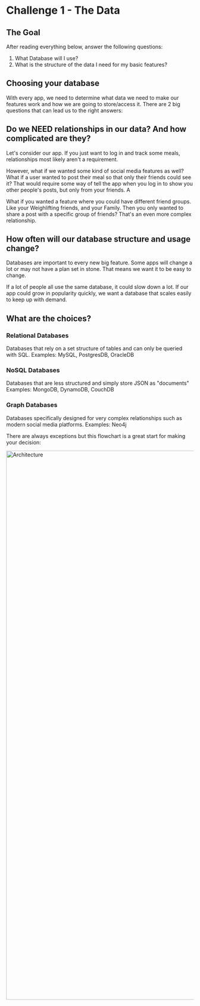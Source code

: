 # Challenge 1 - The Data

## The Goal
After reading everything below, answer the following questions:
1) What Database will I use?
2) What is the structure of the data I need for my basic features?

## Choosing your database
With every app, we need to determine what data we need to make our features work and how we are going to store/access it. There are 2 big questions that can lead us to the right answers:

## Do we NEED relationships in our data? And how complicated are they?
Let's consider our app. If you just want to log in and track some meals, relationships most likely aren't a requirement. 

However, what if we wanted some kind of social media features as well? What if a user wanted to post their meal so that only their friends could see it? That would require some way of tell the app when you log in to show you other people's posts, but only from your friends. A 

What if you wanted a feature where you could have different friend groups. Like your Weighlifting friends, and your Family. Then you only wanted to share a post with a specific group of friends? That's an even more complex relationship.
  
## How often will our database structure and usage change?
Databases are important to every new big feature. Some apps will change a lot or may not have a plan set in stone. That means we want it to be easy to change.

If a lot of people all use the same database, it could slow down a lot. If our app could grow in popularity quickly, we want a database that scales easily to keep up with demand.

## What are the choices?

### Relational Databases
Databases that rely on a set structure of tables and can only be queried with SQL.
Examples: MySQL, PostgresDB, OracleDB

### NoSQL Databases
Databases that are less structured and simply store JSON as "documents"
Examples: MongoDB, DynamoDB, CouchDB

### Graph Databases
Databases specifically designed for very complex relationships such as modern social media platforms.
Examples: Neo4j

There are always exceptions but this flowchart is a great start for making your decision: 

<img width="1472" alt="Architecture" src="https://user-images.githubusercontent.com/61946695/167348122-769a9d69-bb94-4332-8128-cb9671b84d48.png">
